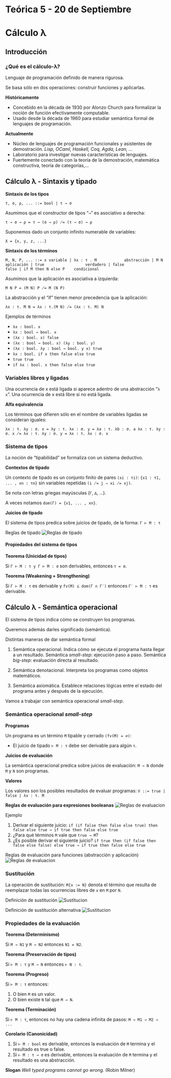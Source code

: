 # Teórica 5 - 20 de Septiembre

# **Cálculo λ**

## Introducción

### ¿Qué es el cálculo-λ?

Lenguaje de programación definido de manera rigurosa.

Se basa sólo en dos operaciones: construir funciones y aplicarlas.

**Históricamente**
- Concebido en la década de 1930 por Alonzo Church para formalizar la noción de función efectivamente computable.
- Usado desde la década de 1960 para estudiar semántica formal de lenguajes de programación.

**Actualmente**
- Núcleo de lenguajes de programación funcionales y asistentes
de demostración. *Lisp, OCaml, Haskell, Coq, Agda, Lean, ...*
- Laboratorio para investigar nuevas características de lenguajes.
- Fuertemente conectado con la teoría de la demostración, matemática constructiva, teoría de categorías,...

## Cálculo λ - Sintaxis y tipado

**Sintaxis de los tipos**

`τ, σ, ρ, ... ::= bool
                | τ → σ`

Asumimos que el constructor de tipos “`→`” es asociativo a derecha:

`τ → σ → ρ = τ → (σ → ρ) ̸= (τ → σ) → ρ`

Suponemos dado un conjunto infinito numerable de variables:

`X = {x, y, z, ...}`

**Sintaxis de los términos**

`M, N, P, ... ::= x variable
                | λx : τ . M            abstracción
                | M N                   aplicación
                | true                  verdadero
                | false                 falso
                | if M then N else P    condicional`

Asumimos que la aplicación es asociativa a izquierda:

`M N P = (M N) P ̸= M (N P)`

La abstracción y el “if” tienen menor precedencia que la aplicación:

`λx : τ. M N = λx : τ.(M N) ̸= (λx : τ. M) N`

Ejemplos de términos

- `λx : bool. x`
- `λx : bool → bool. x`
- `(λx : bool. x) false`
- `(λx : bool → bool. x) (λy : bool. y)`
- `(λx : bool. λy : bool → bool. y x) true`
- `λx : bool. if x then false else true`
- `true true`
- `if λx : bool. x then false else true`

### Variables libres y ligadas

Una ocurrencia de x está ligada si aparece adentro de una abstracción “`λ x`”. Una ocurrencia de x está libre si no está ligada.

**Alfa equivalencia**

Los términos que difieren sólo en el nombre de variables ligadas se consideran iguales:

`λx : τ. λy : σ. x = λy : τ. λx : σ. y = λa : τ. λb : σ. a
λx : τ. λy : σ. x ̸= λx : τ. λy : σ. y = λx : τ. λx : σ. x`

### Sistema de tipos

La noción de “tipabilidad” se formaliza con un sistema deductivo.

**Contextos de tipado**

Un contexto de tipado es un conjunto finito de pares `(xi : τi)`:
`{x1 : τ1, ... , xn : τn}`
sin variables repetidas `(i ̸= j ⇒ xi ̸= xj)`.

Se nota con letras griegas mayúsculas (`Γ`, `∆`, ...).

A veces notamos `dom(Γ) = {x1, ... , xn}`.

**Juicios de tipado**

El sistema de tipos predica sobre juicios de tipado, de la forma:
`Γ ⊢ M : τ`

Reglas de tipado
![Reglas de tipado](./imagenes/20_sept_sc1.png)

#### Propiedades del sistema de tipos

**Teorema (Unicidad de tipos)**

Si `Γ ⊢ M : τ y Γ ⊢ M : σ` son derivables, entonces `τ = σ`.

**Teorema (Weakening + Strengthening)**

Si `Γ ⊢ M : τ` es derivable y `fv(M) ⊆ dom(Γ ∩ Γ′)` entonces `Γ′ ⊢ M : τ` es derivable.

## Cálculo λ - Semántica operacional

El sistema de tipos indica cómo se construyen los programas.

Queremos además darles significado (semántica).

Distintas maneras de dar semántica formal

1. Semántica operacional.
Indica cómo se ejecuta el programa hasta llegar a un resultado.
Semántica *small-step*: ejecución paso a paso.
Semántica *big-step*: evaluación directa al resultado.

2. Semántica denotacional.
Interpreta los programas como objetos matemáticos.

3. Semántica axiomática.
Establece relaciones lógicas entre el estado del programa antes
y después de la ejecución.

Vamos a trabajar con semántica operacional *small-step*.

### Semántica operacional *small-step*

**Programas**

Un programa es un término `M` tipable y cerrado `(fv(M) = ∅)`:
- El juicio de tipado `⊢ M : τ` debe ser derivable para algún `τ`.

**Juicios de evaluación**

La semántica operacional predica sobre juicios de evaluación:
`M → N`
donde `M` y `N` son programas.

**Valores**

Los valores son los posibles resultados de evaluar programas:
`V ::= true | false | λx : τ. M`

**Reglas de evaluación para expresiones booleanas**
![Reglas de evaluacion](./imagenes/20_sept_sc2.png)

Ejemplo
1. Derivar el siguiente juicio:
`if (if false then false else true) then false else true
→ if true then false else true`
2. ¿Para qué términos `M` vale que `true → M`?
3. ¿Es posible derivar el siguiente juicio?
`if true then (if false then false else false) else true
→ if true then false else true`

Reglas de evaluación para funciones (abstracción y aplicación)
![Reglas de evaluacion](./imagenes/20_sept_sc3.png)

### Sustitución

La operación de sustitución:
`M{x := N}`
denota el término que resulta de reemplazar todas las ocurrencias libres de `x` en `M` por `N`.

Definición de sustitución
![Sustitucion](./imagenes/20_sept_sc4.png)

Definición de sustitución alternativa
![Sustitucion](./imagenes/20_sept_sc5.png)

### Propiedades de la evaluación

**Teorema (Determinismo)**

Si `M → N1` y `M → N2` entonces `N1 = N2`.

**Teorema (Preservación de tipos)**

Si `⊢ M : τ` y `M → N` entonces `⊢ N : τ`.

**Teorema (Progreso)**

Si `⊢ M : τ` entonces:
1. O bien `M` es un valor.
2. O bien existe `N` tal que `M → N`.

**Teorema (Terminación)**

Si `⊢ M : τ`, entonces no hay una cadena infinita de pasos:
`M → M1 → M2 → ...`

**Corolario (Canonicidad)**

1. Si `⊢ M : bool` es derivable, entonces la evaluación de `M` termina y el resultado es true o false.
2. Si `⊢ M : τ → σ` es derivable, entonces la evaluación de `M` termina y el resultado es una abstracción.

**Slogan**
*Well typed programs cannot go wrong.* (Robin Milner)
